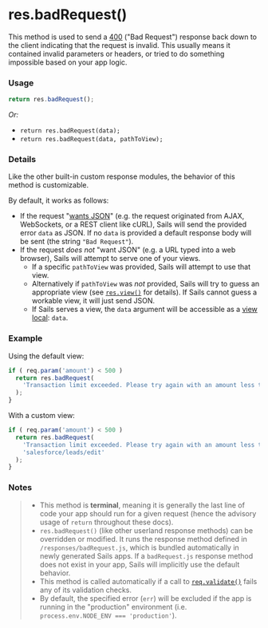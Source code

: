 # res.badRequest()

This method is used to send a [400](http://en.wikipedia.org/wiki/List_of_HTTP_status_codes#4xx_Client_Error) ("Bad Request") response back down to the client indicating that the request is invalid.  This usually means it contained invalid parameters or headers, or tried to do something impossible based on your app logic.



### Usage

```js
return res.badRequest();
```

_Or:_
+ `return res.badRequest(data);`
+ `return res.badRequest(data, pathToView);`



### Details

Like the other built-in custom response modules, the behavior of this method is customizable.

By default, it works as follows:

+ If the request "[wants JSON](http://sailsjs.com/documentation/reference/req/req.wantsJSON.html)" (e.g. the request originated from AJAX, WebSockets, or a REST client like cURL), Sails will send the provided error `data` as JSON.  If no `data` is provided a default response body will be sent (the string `"Bad Request"`).
+ If the request _does not_ "want JSON" (e.g. a URL typed into a web browser), Sails will attempt to serve one of your views.
  + If a specific `pathToView` was provided, Sails will attempt to use that view.
  + Alternatively if `pathToView` was _not_ provided, Sails will try to guess an appropriate view (see [`res.view()`](http://sailsjs.com/documentation/reference/res/res.view.html) for details).  If Sails cannot guess a workable view, it will just send JSON.
  + If Sails serves a view, the `data` argument will be accessible as a [view local](http://sailsjs.com/documentation/concepts/Views/Locals.html): `data`.



### Example

Using the default view:

```javascript
if ( req.param('amount') < 500 )
  return res.badRequest(
    'Transaction limit exceeded. Please try again with an amount less than $500.'
  );
}
```

With a custom view:

```javascript
if ( req.param('amount') < 500 )
  return res.badRequest(
    'Transaction limit exceeded. Please try again with an amount less than $500.',
    'salesforce/leads/edit'
  );
}
```



### Notes
> + This method is **terminal**, meaning it is generally the last line of code your app should run for a given request (hence the advisory usage of `return` throughout these docs).
>+ `res.badRequest()` (like other userland response methods) can be overridden or modified.  It runs the response method defined in `/responses/badRequest.js`, which is bundled automatically in newly generated Sails apps.  If a `badRequest.js` response method does not exist in your app, Sails will implicitly use the default behavior.
>+ This method is called automatically if a call to [`req.validate()`](https://github.com/balderdashy/sails-docs/blob/master/PAGE_NEEDED.md) fails any of its validation checks.
>+ By default, the specified error (`err`) will be excluded if the app is running in the "production" environment (i.e. `process.env.NODE_ENV === 'production'`).













<docmeta name="displayName" value="res.badRequest()">
<docmeta name="pageType" value="method">

